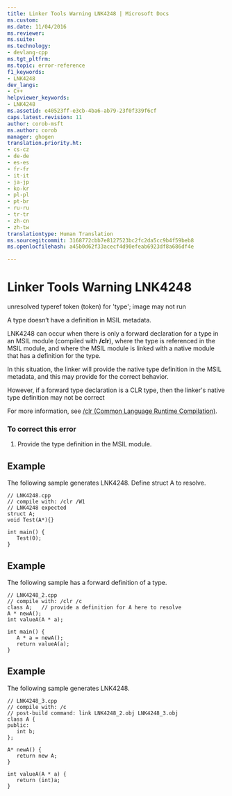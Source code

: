 ```yaml
---
title: Linker Tools Warning LNK4248 | Microsoft Docs
ms.custom: 
ms.date: 11/04/2016
ms.reviewer: 
ms.suite: 
ms.technology:
- devlang-cpp
ms.tgt_pltfrm: 
ms.topic: error-reference
f1_keywords:
- LNK4248
dev_langs:
- C++
helpviewer_keywords:
- LNK4248
ms.assetid: e40523ff-e3cb-4ba6-ab79-23f0f339f6cf
caps.latest.revision: 11
author: corob-msft
ms.author: corob
manager: ghogen
translation.priority.ht:
- cs-cz
- de-de
- es-es
- fr-fr
- it-it
- ja-jp
- ko-kr
- pl-pl
- pt-br
- ru-ru
- tr-tr
- zh-cn
- zh-tw
translationtype: Human Translation
ms.sourcegitcommit: 3168772cbb7e8127523bc2fc2da5cc9b4f59beb8
ms.openlocfilehash: a45b0d62f33acecf4d90efeab6923df8a686df4e

---
```

# Linker Tools Warning LNK4248
unresolved typeref token (token) for 'type'; image may not run  
  
 A type doesn’t have a definition in MSIL metadata.  
  
 LNK4248 can occur when there is only a forward declaration for a type in an MSIL module (compiled with **/clr**), where the type is referenced in the MSIL module, and where the MSIL module is linked with a native module that has a definition for the type.  
  
 In this situation, the linker will provide the native type definition in the MSIL metadata, and this may provide for the correct behavior.  
  
 However, if a forward type declaration is a CLR type, then the linker's native type definition may not be correct  
  
 For more information, see [/clr (Common Language Runtime Compilation)](../../build/reference/clr-common-language-runtime-compilation.md).  
  
### To correct this error  
  
1.  Provide the type definition in the MSIL module.  
  
## Example  
 The following sample generates LNK4248. Define struct A to resolve.  
  
```  
// LNK4248.cpp  
// compile with: /clr /W1  
// LNK4248 expected  
struct A;  
void Test(A*){}  
  
int main() {  
   Test(0);  
}  
```  
  
## Example  
 The following sample has a forward definition of a type.  
  
```  
// LNK4248_2.cpp  
// compile with: /clr /c  
class A;   // provide a definition for A here to resolve  
A * newA();  
int valueA(A * a);  
  
int main() {  
   A * a = newA();  
   return valueA(a);  
}  
```  
  
## Example  
 The following sample generates LNK4248.  
  
```  
// LNK4248_3.cpp  
// compile with: /c  
// post-build command: link LNK4248_2.obj LNK4248_3.obj  
class A {  
public:   
   int b;  
};  
  
A* newA() {  
   return new A;  
}  
  
int valueA(A * a) {  
   return (int)a;  
}  
```


<!--HONumber=Jan17_HO1-->


